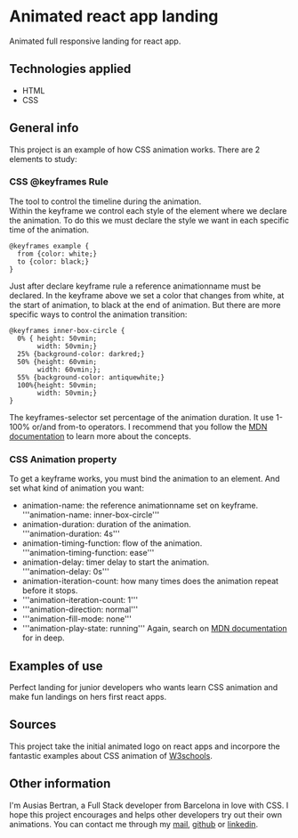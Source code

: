 # Animated react app landing
Animated full responsive landing for react app.

## Technologies applied
* HTML
* CSS

## General info
This project is an example of how CSS animation works.
There are 2 elements to study:
### CSS @keyframes Rule
The tool to control the timeline during the animation.   
Within the keyframe we control each style of the element where we declare the animation. To do this we must declare the style we want in each specific time of the animation.

```
@keyframes example {
  from {color: white;}
  to {color: black;}
}
```

Just after declare keyframe rule a reference animationname must be declared.
In the keyframe above we set a color that changes from white, at the start of animation, to black at the end of animation.
But there are more specific ways to control the animation transition:   

```
@keyframes inner-box-circle {
  0% { height: 50vmin;
       width: 50vmin;}
  25% {background-color: darkred;}
  50% {height: 60vmin;
       width: 60vmin;};
  55% {background-color: antiquewhite;}
  100%{height: 50vmin;
       width: 50vmin;}
}
```
The keyframes-selector set percentage of the animation duration. It use 1-100% or/and from-to operators.
I recommend that you follow the [MDN documentation](https://developer.mozilla.org/es/docs/Web/CSS/@keyframes) to learn more about the concepts.   
### CSS Animation property
To get a keyframe works, you must bind the animation to an element. And set what kind of animation you want: 
* animation-name: the reference animationname set on keyframe.   
'''animation-name: inner-box-circle'''
* animation-duration: duration of the animation.   
'''animation-duration: 4s'''
* animation-timing-function: flow of the animation.   
'''animation-timing-function: ease'''
* animation-delay: timer delay to start the animation.   
'''animation-delay: 0s'''
* animation-iteration-count: how many times does the animation repeat before it stops.  
* '''animation-iteration-count: 1'''
* '''animation-direction: normal'''
* '''animation-fill-mode: none'''
* '''animation-play-state: running'''
Again, search on [MDN documentation](https://developer.mozilla.org/es/docs/Web/CSS/animation) for in deep.
## Examples of use
Perfect landing for junior developers who wants learn CSS animation and make fun landings on hers first react apps.

## Sources
This project take the initial animated logo on react apps and incorpore the fantastic examples about CSS animation of [W3schools](https://www.w3schools.com/css/css3_animations.asp).

## Other information
I'm Ausias Bertran, a Full Stack developer from Barcelona in love with CSS. I hope this project encourages and helps other developers try out their own animations.
You can contact me through my [mail](ausias.bertran@gmail.com), [github](https://github.com/ulldecorb) or [linkedin](https://www.linkedin.com/in/ausias-bertran-23137320b/).
